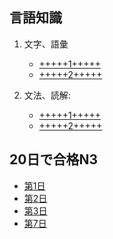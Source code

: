 
## 言語知識

1. 文字、語彙
    - [+++++1+++++](https://forms.gle/4gLpxEHEp2SMxhaK8)
    - [+++++2+++++](https://forms.gle/ZUi1YS22k9ER7bZF9)

2. 文法、読解:
    - [+++++1+++++](https://forms.gle/XTo3X4aK47h1HWh89)
    - [+++++2+++++](https://forms.gle/a8vBJQ4juhfEvNzy5)

## 20日で合格N3

- [第1日](https://forms.gle/jMhCRSu1ShgfZpas8)
- [第2日](https://forms.gle/uLbosjsEdCmA5oW78)
- [第3日](https://forms.gle/i3t8aeoHV1vaAh2W6)
- [第7日](https://forms.gle/osA2dikff1qeQQhGA)